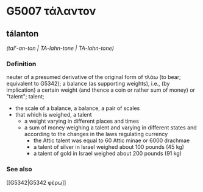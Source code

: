 # G5007 τάλαντον

## tálanton

_(tal'-an-ton | TA-lahn-tone | TA-lahn-tone)_

### Definition

neuter of a presumed derivative of the original form of τλάω (to bear; equivalent to G5342); a balance (as supporting weights), i.e., (by implication) a certain weight (and thence a coin or rather sum of money) or "talent"; talent; 

- the scale of a balance, a balance, a pair of scales
- that which is weighed, a talent
  - a weight varying in different places and times
  - a sum of money weighing a talent and varying in different states and according to the changes in the laws regulating currency
    - the Attic talent was equal to 60 Attic minae or 6000 drachmae
    - a talent of silver in Israel weighed about 100 pounds (45 kg)
    - a talent of gold in Israel weighed about 200 pounds (91 kg)

### See also

[[G5342|G5342 φέρω]]
